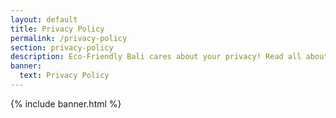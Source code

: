```yaml
---
layout: default
title: Privacy Policy
permalink: /privacy-policy
section: privacy-policy
description: Eco-Friendly Bali cares about your privacy! Read all about how much we care and what we do with your data here.
banner:
  text: Privacy Policy
---
```

{% include banner.html %}
<div class="container my-5">
<div id="policy" width="640" height="480" data-policy-key="UVd3eVUzSkVWbGRpYWxCRFJHYzlQUT09" data-extra="no-title=true">
</div>
<script src="https://app.termageddon.com/js/termageddon.js"></script>
</div>
